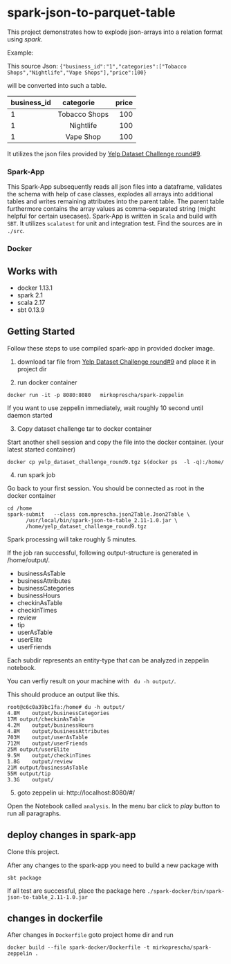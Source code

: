 # spark-json-to-parquet-table

This project demonstrates how to explode json-arrays into a relation format using *spark*.

Example:

This source Json:
 `{"business_id":"1","categories":["Tobacco Shops","Nightlife","Vape Shops"],"price":100} `
 
will be converted into such a table.
 
| business_id   | categorie      | price  |
| ------------- |:--------------:| -----:|
| 1             | Tobacco Shops  | 100 |
| 1             | Nightlife      | 100 |
| 1             | Vape Shop      | 100 |

It utilizes the json files provided by [Yelp Dataset Challenge round#9](https://www.yelp.com/dataset_challenge).

### Spark-App
This Spark-App subsequently reads all json files into a dataframe, validates the schema with help of case classes, explodes all arrays into additional tables and writes remaining attributes into the parent table.
The parent table furthermore contains the array values as comma-separated string (might helpful for certain usecases).
Spark-App is written in `Scala` and build with `SBT`. It utilizes `scalatest` for unit and integration test.
Find the sources are in `./src`.

### Docker


## Works with
- docker 1.13.1
- spark 2.1
- scala 2.17
- sbt 0.13.9


## Getting Started

Follow these steps to use compiled spark-app in provided docker image.



1. download tar file from [Yelp Dataset Challenge round#9](https://www.yelp.com/dataset_challenge) and place it in project dir


2. run docker container
```
docker run -it -p 8080:8080   mirkoprescha/spark-zeppelin
```
If you want to use zeppelin immediately, wait roughly 10 second until daemon started

3. Copy dataset challenge tar to docker container

Start another shell session and copy the file into the docker container.
(your latest started container)
```
docker cp yelp_dataset_challenge_round9.tgz $(docker ps  -l -q):/home/
```

4. run spark job

Go back to your first session. You should be connected as root in the docker container

```
cd /home
spark-submit   --class com.mprescha.json2Table.Json2Table \
      /usr/local/bin/spark-json-to-table_2.11-1.0.jar \
      /home/yelp_dataset_challenge_round9.tgz
```

Spark processing will take roughly 5 minutes.

If the job ran successful, following output-structure is generated in /home/output/.
- businessAsTable
- businessAttributes
- businessCategories
- businessHours
- checkinAsTable
- checkinTimes
- review
- tip
- userAsTable
- userElite
- userFriends

Each subdir represents an entity-type that can be analyzed in zeppelin notebook.

You can verfiy result on your machine with ` du -h output/`.

This should produce an output like this.
```
root@c6c0a39bc1fa:/home# du -h output/
4.8M	output/businessCategories
17M	output/checkinAsTable
4.2M	output/businessHours
4.8M	output/businessAttributes
703M	output/userAsTable
712M	output/userFriends
25M	output/userElite
9.5M	output/checkinTimes
1.8G	output/review
21M	output/businessAsTable
55M	output/tip
3.3G	output/
```

5. goto zeppelin ui: http://localhost:8080/#/

Open the Notebook called `analysis`.
In the menu bar click to *play* button to run all paragraphs.



## deploy changes in spark-app

Clone this project.

After any changes to the spark-app you need to build a new package with

 ```
 sbt package
 ```

If all test are successful, place the package here
`./spark-docker/bin/spark-json-to-table_2.11-1.0.jar`


## changes in dockerfile

After changes in `Dockerfile` goto project home dir and run
```
docker build --file spark-docker/Dockerfile -t mirkoprescha/spark-zeppelin .
```

